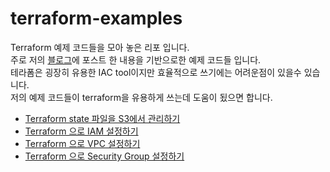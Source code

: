 # terraform-examples
Terraform 예제 코드들을 모아 놓은 리포 입니다.   
주로 저의 [블로그](https://rampart81.github.io/)에 포스트 한 내용을 기반으로한 예제 코드들 입니다.   
테라폼은 굉장히 유용한 IAC tool이지만 효율적으로 쓰기에는 어려운점이 있을수 있습니다.    
저의 예제 코드들이 terraform을 유용하게 쓰는데 도움이 됬으면 합니다.   

 * [Terraform state 파일을 S3에서 관리하기](https://github.com/rampart81/terraform-examples/tree/master/aws_s3_backend)
 * [Terraform 으로 IAM 설정하기](https://github.com/rampart81/terraform-examples/tree/master/aws_iam)
 * [Terraform 으로 VPC 설정하기](https://github.com/rampart81/terraform-examples/tree/master/aws_vpc)
 * [Terraform 으로 Security Group 설정하기](https://github.com/rampart81/terraform-examples/tree/master/aws_security_group)
